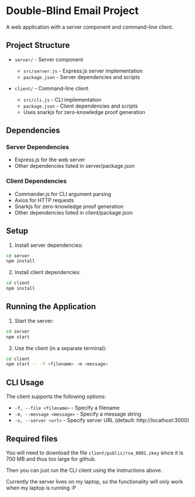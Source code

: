 # Double-Blind Email Project

A web application with a server component and command-line client.

## Project Structure

- `server/` - Server component
  - `src/server.js` - Express.js server implementation
  - `package.json` - Server dependencies and scripts

- `client/` - Command-line client
  - `src/cli.js` - CLI implementation
  - `package.json` - Client dependencies and scripts
  - Uses snarkjs for zero-knowledge proof generation

## Dependencies

### Server Dependencies
- Express.js for the web server
- Other dependencies listed in server/package.json

### Client Dependencies
- Commander.js for CLI argument parsing
- Axios for HTTP requests
- Snarkjs for zero-knowledge proof generation
- Other dependencies listed in client/package.json

## Setup

1. Install server dependencies:
```bash
cd server
npm install
```

2. Install client dependencies:
```bash
cd client
npm install
```

## Running the Application

1. Start the server:
```bash
cd server
npm start
```

2. Use the client (in a separate terminal):
```bash
cd client
npm start -- -f <filename> -m <message>
```

## CLI Usage

The client supports the following options:
- `-f, --file <filename>` - Specify a filename
- `-m, --message <message>` - Specify a message string
- `-s, --server <url>` - Specify server URL (default: http://localhost:3000) 

## Required files

You will need to download the file `client/public/rsa_0001.zkey` since it is 700 MB and thus too large for github.

Then you can just run the CLI client using the instructions above.

Currently the server lives on my laptop, so the functionality will only work when my laptop is running :P
